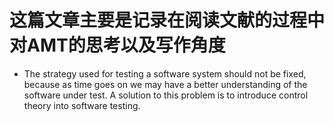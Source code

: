 # 这篇文章主要是记录在阅读文献的过程中对AMT的思考以及写作角度

- The strategy used for testing a software system should not be fixed, because as time goes on we may have a better understanding of the software under test. A solution to this problem is to introduce control theory into software testing.
